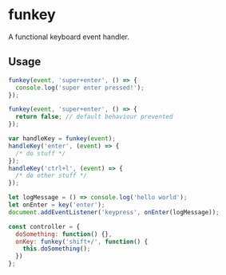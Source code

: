# funkey
A functional keyboard event handler.

## Usage

```js
funkey(event, 'super+enter', () => { 
  console.log('super enter pressed!');
});
```

```js
funkey(event, 'super+enter', () => { 
  return false; // default behaviour prevented
});
```

```js
var handleKey = funkey(event);
handleKey('enter', (event) => {
  /* do stuff */
});
handleKey('ctrl+l', (event) => {
  /* do other stuff */
});
```



```js
let logMessage = () => console.log('hello world');
let onEnter = key('enter');
document.addEventListener('keypress', onEnter(logMessage));
```

```js
const controller = {
  doSomething: function() {},
  onKey: funkey('shift+/', function() {
    this.doSomething();
  })
};
```
